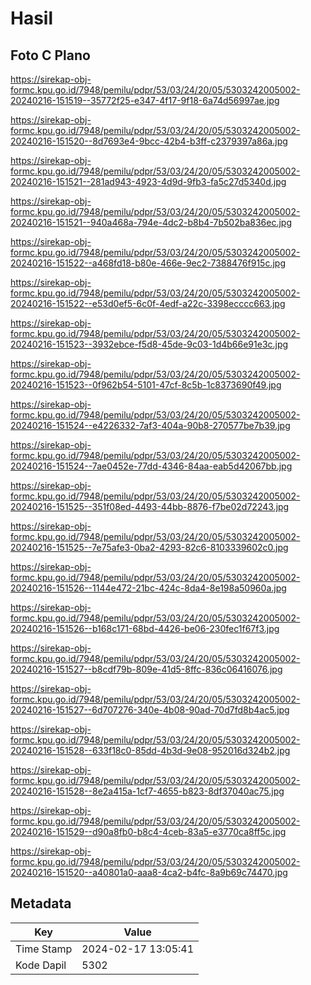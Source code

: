 # Hasil

## Foto C Plano

https://sirekap-obj-formc.kpu.go.id/7948/pemilu/pdpr/53/03/24/20/05/5303242005002-20240216-151519--35772f25-e347-4f17-9f18-6a74d56997ae.jpg

https://sirekap-obj-formc.kpu.go.id/7948/pemilu/pdpr/53/03/24/20/05/5303242005002-20240216-151520--8d7693e4-9bcc-42b4-b3ff-c2379397a86a.jpg

https://sirekap-obj-formc.kpu.go.id/7948/pemilu/pdpr/53/03/24/20/05/5303242005002-20240216-151521--281ad943-4923-4d9d-9fb3-fa5c27d5340d.jpg

https://sirekap-obj-formc.kpu.go.id/7948/pemilu/pdpr/53/03/24/20/05/5303242005002-20240216-151521--940a468a-794e-4dc2-b8b4-7b502ba836ec.jpg

https://sirekap-obj-formc.kpu.go.id/7948/pemilu/pdpr/53/03/24/20/05/5303242005002-20240216-151522--a468fd18-b80e-466e-9ec2-7388476f915c.jpg

https://sirekap-obj-formc.kpu.go.id/7948/pemilu/pdpr/53/03/24/20/05/5303242005002-20240216-151522--e53d0ef5-6c0f-4edf-a22c-3398ecccc663.jpg

https://sirekap-obj-formc.kpu.go.id/7948/pemilu/pdpr/53/03/24/20/05/5303242005002-20240216-151523--3932ebce-f5d8-45de-9c03-1d4b66e91e3c.jpg

https://sirekap-obj-formc.kpu.go.id/7948/pemilu/pdpr/53/03/24/20/05/5303242005002-20240216-151523--0f962b54-5101-47cf-8c5b-1c8373690f49.jpg

https://sirekap-obj-formc.kpu.go.id/7948/pemilu/pdpr/53/03/24/20/05/5303242005002-20240216-151524--e4226332-7af3-404a-90b8-270577be7b39.jpg

https://sirekap-obj-formc.kpu.go.id/7948/pemilu/pdpr/53/03/24/20/05/5303242005002-20240216-151524--7ae0452e-77dd-4346-84aa-eab5d42067bb.jpg

https://sirekap-obj-formc.kpu.go.id/7948/pemilu/pdpr/53/03/24/20/05/5303242005002-20240216-151525--351f08ed-4493-44bb-8876-f7be02d72243.jpg

https://sirekap-obj-formc.kpu.go.id/7948/pemilu/pdpr/53/03/24/20/05/5303242005002-20240216-151525--7e75afe3-0ba2-4293-82c6-8103339602c0.jpg

https://sirekap-obj-formc.kpu.go.id/7948/pemilu/pdpr/53/03/24/20/05/5303242005002-20240216-151526--1144e472-21bc-424c-8da4-8e198a50960a.jpg

https://sirekap-obj-formc.kpu.go.id/7948/pemilu/pdpr/53/03/24/20/05/5303242005002-20240216-151526--b168c171-68bd-4426-be06-230fec1f67f3.jpg

https://sirekap-obj-formc.kpu.go.id/7948/pemilu/pdpr/53/03/24/20/05/5303242005002-20240216-151527--b8cdf79b-809e-41d5-8ffc-836c06416076.jpg

https://sirekap-obj-formc.kpu.go.id/7948/pemilu/pdpr/53/03/24/20/05/5303242005002-20240216-151527--6d707276-340e-4b08-90ad-70d7fd8b4ac5.jpg

https://sirekap-obj-formc.kpu.go.id/7948/pemilu/pdpr/53/03/24/20/05/5303242005002-20240216-151528--633f18c0-85dd-4b3d-9e08-952016d324b2.jpg

https://sirekap-obj-formc.kpu.go.id/7948/pemilu/pdpr/53/03/24/20/05/5303242005002-20240216-151528--8e2a415a-1cf7-4655-b823-8df37040ac75.jpg

https://sirekap-obj-formc.kpu.go.id/7948/pemilu/pdpr/53/03/24/20/05/5303242005002-20240216-151529--d90a8fb0-b8c4-4ceb-83a5-e3770ca8ff5c.jpg

https://sirekap-obj-formc.kpu.go.id/7948/pemilu/pdpr/53/03/24/20/05/5303242005002-20240216-151520--a40801a0-aaa8-4ca2-b4fc-8a9b69c74470.jpg


## Metadata

| Key        | Value               |
| ---------- | ------------------- |
| Time Stamp | 2024-02-17 13:05:41 |
| Kode Dapil | 5302                |



